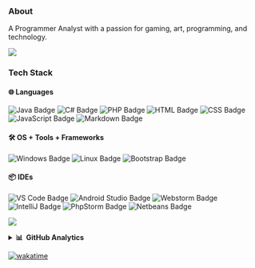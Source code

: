 ### About
A Programmer Analyst with a passion for gaming, art, programming, and technology.

<a href="https://www.youtube.com/watch?v=dQw4w9WgXcQ"><img src="https://user-images.githubusercontent.com/73097560/115834477-dbab4500-a447-11eb-908a-139a6edaec5c.gif"></a>

### Tech Stack
#### 🌐 Languages <br />
![Java Badge](https://img.shields.io/badge/Java-000?logo=intellij-idea&style=for-the-badge&color=903524)
![C# Badge](https://img.shields.io/badge/C%20Sharp-000?logo=CSharp&style=for-the-badge&color=360092&)
![PHP Badge](https://img.shields.io/badge/PHP-000?logo=PHP&style=for-the-badge&color=5e79ba&logoColor=ffffff)
![HTML Badge](https://img.shields.io/badge/HTML-000?logo=HTML5&style=for-the-badge&color=e34d28&logoColor=ffffff)
![CSS Badge](https://img.shields.io/badge/CSS-000?logo=css3&style=for-the-badge&color=006eba&logoColor=ffffff)
![JavaScript Badge](https://img.shields.io/badge/JavaScript-000?logo=JavaScript&style=for-the-badge&color=ad9404&logoColor=ffffff)
![Markdown Badge](https://img.shields.io/badge/Markdown-000?logo=markdown&style=for-the-badge&color=0da0e5&logoColor=ffffff)

#### 🛠️  OS + Tools + Frameworks <br />
![Windows Badge](https://img.shields.io/badge/Windows-000?logo=windows&style=for-the-badge&color=29b5ff&logoColor=ffffff)
![Linux Badge](https://img.shields.io/badge/-Linux-black?logo=linux&style=for-the-badge&color=2496ed&logoColor=ffffff)
![Bootstrap Badge](https://img.shields.io/badge/Bootstrap-000?logo=bootstrap&style=for-the-badge&color=662db9&logoColor=ffffff)

#### 📦 IDEs <br />
![VS Code Badge](https://img.shields.io/badge/VS%20Code-000?logo=visualstudio&style=for-the-badge&color=209de0&logoColor=ffffff)
![Android Studio Badge](https://img.shields.io/badge/Android%20Studio-000?logo=androidstudio&style=for-the-badge&color=3cdc7c&logoColor=ffffff)
![Webstorm Badge](https://img.shields.io/badge/WebStorm-000?logo=webstorm&style=for-the-badge&color=0599bf&logoColor=ffffff)
![IntelliJ Badge](https://img.shields.io/badge/-IntelliJ-007ACC?logo=intellij-idea&style=for-the-badge&color=ff325d&logoColor=ffffff)
![PhpStorm Badge](https://img.shields.io/badge/-PhpStorm-007ACC?logo=phpstorm&style=for-the-badge&color=56069b&logoColor=ffffff)
![Netbeans Badge](https://img.shields.io/badge/-Netbeans-007ACC?logo=apache-netbeans-ide&style=for-the-badge&color=a1c535&logoColor=ffffff)

<a href="https://www.youtube.com/watch?v=dQw4w9WgXcQ"><img src="https://user-images.githubusercontent.com/73097560/115834477-dbab4500-a447-11eb-908a-139a6edaec5c.gif"></a>

<details>
<summary><b>📊 &nbsp;GitHub Analytics</b></summary>
<p>
  <a href="https://github.com/WolfenXVII">
    <img src="https://github-readme-stats.vercel.app/api?username=WolfenXVII&show_icons=true&theme=dark&layout=compact"/>
    <br>
    <img src="https://github-readme-stats.vercel.app/api/wakatime?username=Wolfen&theme=dark&layout=compact"/>
  </a>
</p>
</details>

[![wakatime](https://wakatime.com/badge/user/6a85fdc2-c024-4238-b51f-e0ee50b69ddb.svg)](https://wakatime.com/@6a85fdc2-c024-4238-b51f-e0ee50b69ddb)
